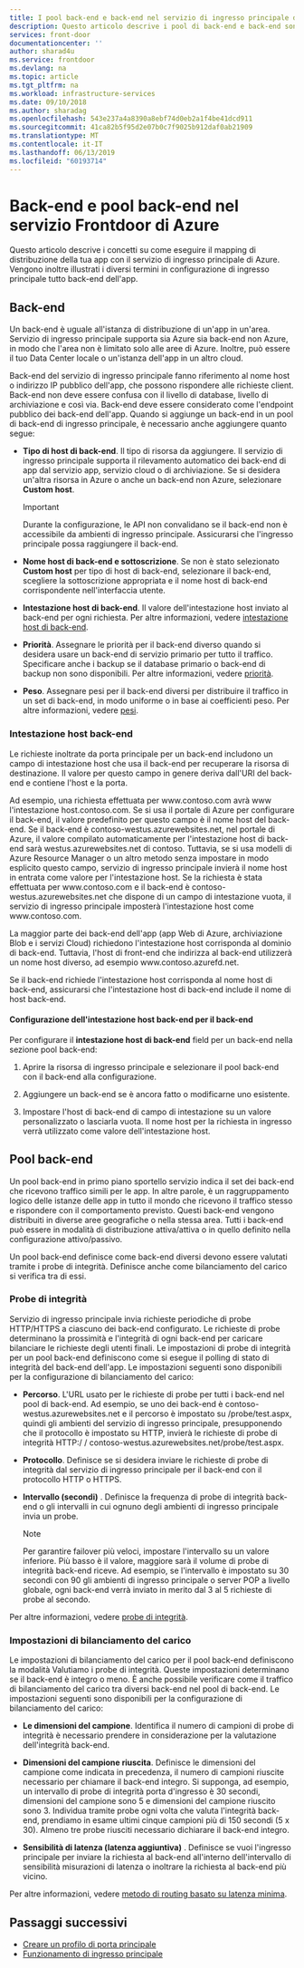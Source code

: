 ```yaml
---
title: I pool back-end e back-end nel servizio di ingresso principale di Azure | Microsoft Docs
description: Questo articolo descrive i pool di back-end e back-end sono in primo piano lo sportello della configurazione.
services: front-door
documentationcenter: ''
author: sharad4u
ms.service: frontdoor
ms.devlang: na
ms.topic: article
ms.tgt_pltfrm: na
ms.workload: infrastructure-services
ms.date: 09/10/2018
ms.author: sharadag
ms.openlocfilehash: 543e237a4a8390a8ebf74d0eb2a1f4be41dcd911
ms.sourcegitcommit: 41ca82b5f95d2e07b0c7f9025b912daf0ab21909
ms.translationtype: MT
ms.contentlocale: it-IT
ms.lasthandoff: 06/13/2019
ms.locfileid: "60193714"
---
```

# <a name="backends-and-backend-pools-in-azure-front-door-service"></a>Back-end e pool back-end nel servizio Frontdoor di Azure
Questo articolo descrive i concetti su come eseguire il mapping di distribuzione della tua app con il servizio di ingresso principale di Azure. Vengono inoltre illustrati i diversi termini in configurazione di ingresso principale tutto back-end dell'app.

## <a name="backends"></a>Back-end
Un back-end è uguale all'istanza di distribuzione di un'app in un'area. Servizio di ingresso principale supporta sia Azure sia back-end non Azure, in modo che l'area non è limitato solo alle aree di Azure. Inoltre, può essere il tuo Data Center locale o un'istanza dell'app in un altro cloud.

Back-end del servizio di ingresso principale fanno riferimento al nome host o indirizzo IP pubblico dell'app, che possono rispondere alle richieste client. Back-end non deve essere confusa con il livello di database, livello di archiviazione e così via. Back-end deve essere considerato come l'endpoint pubblico dei back-end dell'app. Quando si aggiunge un back-end in un pool di back-end di ingresso principale, è necessario anche aggiungere quanto segue:

- **Tipo di host di back-end**. Il tipo di risorsa da aggiungere. Il servizio di ingresso principale supporta il rilevamento automatico dei back-end di app dal servizio app, servizio cloud o di archiviazione. Se si desidera un'altra risorsa in Azure o anche un back-end non Azure, selezionare **Custom host**.

    >[!IMPORTANT]
    >Durante la configurazione, le API non convalidano se il back-end non è accessibile da ambienti di ingresso principale. Assicurarsi che l'ingresso principale possa raggiungere il back-end.

- **Nome host di back-end e sottoscrizione**. Se non è stato selezionato **Custom host** per tipo di host di back-end, selezionare il back-end, scegliere la sottoscrizione appropriata e il nome host di back-end corrispondente nell'interfaccia utente.

- **Intestazione host di back-end**. Il valore dell'intestazione host inviato al back-end per ogni richiesta. Per altre informazioni, vedere [intestazione host di back-end](#hostheader).

- **Priorità**. Assegnare le priorità per il back-end diverso quando si desidera usare un back-end di servizio primario per tutto il traffico. Specificare anche i backup se il database primario o back-end di backup non sono disponibili. Per altre informazioni, vedere [priorità](front-door-routing-methods.md#priority).

- **Peso**. Assegnare pesi per il back-end diversi per distribuire il traffico in un set di back-end, in modo uniforme o in base ai coefficienti peso. Per altre informazioni, vedere [pesi](front-door-routing-methods.md#weighted).

### <a name = "hostheader"></a>Intestazione host back-end

Le richieste inoltrate da porta principale per un back-end includono un campo di intestazione host che usa il back-end per recuperare la risorsa di destinazione. Il valore per questo campo in genere deriva dall'URI del back-end e contiene l'host e la porta.

Ad esempio, una richiesta effettuata per www\.contoso.com avrà www l'intestazione host\.contoso.com. Se si usa il portale di Azure per configurare il back-end, il valore predefinito per questo campo è il nome host del back-end. Se il back-end è contoso-westus.azurewebsites.net, nel portale di Azure, il valore compilato automaticamente per l'intestazione host di back-end sarà westus.azurewebsites.net di contoso. Tuttavia, se si usa modelli di Azure Resource Manager o un altro metodo senza impostare in modo esplicito questo campo, servizio di ingresso principale invierà il nome host in entrata come valore per l'intestazione host. Se la richiesta è stata effettuata per www\.contoso.com e il back-end è contoso-westus.azurewebsites.net che dispone di un campo di intestazione vuota, il servizio di ingresso principale imposterà l'intestazione host come www\.contoso.com.

La maggior parte dei back-end dell'app (app Web di Azure, archiviazione Blob e i servizi Cloud) richiedono l'intestazione host corrisponda al dominio di back-end. Tuttavia, l'host di front-end che indirizza al back-end utilizzerà un nome host diverso, ad esempio www\.contoso.azurefd.net.

Se il back-end richiede l'intestazione host corrisponda al nome host di back-end, assicurarsi che l'intestazione host di back-end include il nome di host back-end.

#### <a name="configuring-the-backend-host-header-for-the-backend"></a>Configurazione dell'intestazione host back-end per il back-end

Per configurare il **intestazione host di back-end** field per un back-end nella sezione pool back-end:

1. Aprire la risorsa di ingresso principale e selezionare il pool back-end con il back-end alla configurazione.

2. Aggiungere un back-end se è ancora fatto o modificarne uno esistente.

3. Impostare l'host di back-end di campo di intestazione su un valore personalizzato o lasciarla vuota. Il nome host per la richiesta in ingresso verrà utilizzato come valore dell'intestazione host.

## <a name="backend-pools"></a>Pool back-end
Un pool back-end in primo piano sportello servizio indica il set dei back-end che ricevono traffico simili per le app. In altre parole, è un raggruppamento logico delle istanze delle app in tutto il mondo che ricevono il traffico stesso e rispondere con il comportamento previsto. Questi back-end vengono distribuiti in diverse aree geografiche o nella stessa area. Tutti i back-end può essere in modalità di distribuzione attiva/attiva o in quello definito nella configurazione attivo/passivo.

Un pool back-end definisce come back-end diversi devono essere valutati tramite i probe di integrità. Definisce anche come bilanciamento del carico si verifica tra di essi.

### <a name="health-probes"></a>Probe di integrità
Servizio di ingresso principale invia richieste periodiche di probe HTTP/HTTPS a ciascuno dei back-end configurato. Le richieste di probe determinano la prossimità e l'integrità di ogni back-end per caricare bilanciare le richieste degli utenti finali. Le impostazioni di probe di integrità per un pool back-end definiscono come si esegue il polling di stato di integrità del back-end dell'app. Le impostazioni seguenti sono disponibili per la configurazione di bilanciamento del carico:

- **Percorso**. L'URL usato per le richieste di probe per tutti i back-end nel pool di back-end. Ad esempio, se uno dei back-end è contoso-westus.azurewebsites.net e il percorso è impostato su /probe/test.aspx, quindi gli ambienti del servizio di ingresso principale, presupponendo che il protocollo è impostato su HTTP, invierà le richieste di probe di integrità HTTP\:/ / contoso-westus.azurewebsites.net/probe/test.aspx.

- **Protocollo**. Definisce se si desidera inviare le richieste di probe di integrità dal servizio di ingresso principale per il back-end con il protocollo HTTP o HTTPS.

- **Intervallo (secondi)** . Definisce la frequenza di probe di integrità back-end o gli intervalli in cui ognuno degli ambienti di ingresso principale invia un probe.

    >[!NOTE]
    >Per garantire failover più veloci, impostare l'intervallo su un valore inferiore. Più basso è il valore, maggiore sarà il volume di probe di integrità back-end riceve. Ad esempio, se l'intervallo è impostato su 30 secondi con 90 gli ambienti di ingresso principale o server POP a livello globale, ogni back-end verrà inviato in merito dal 3 al 5 richieste di probe al secondo.

Per altre informazioni, vedere [probe di integrità](front-door-health-probes.md).

### <a name="load-balancing-settings"></a>Impostazioni di bilanciamento del carico
Le impostazioni di bilanciamento del carico per il pool back-end definiscono la modalità Valutiamo i probe di integrità. Queste impostazioni determinano se il back-end è integro o meno. È anche possibile verificare come il traffico di bilanciamento del carico tra diversi back-end nel pool di back-end. Le impostazioni seguenti sono disponibili per la configurazione di bilanciamento del carico:

- **Le dimensioni del campione**. Identifica il numero di campioni di probe di integrità è necessario prendere in considerazione per la valutazione dell'integrità back-end.

- **Dimensioni del campione riuscita**. Definisce le dimensioni del campione come indicata in precedenza, il numero di campioni riuscite necessario per chiamare il back-end integro. Si supponga, ad esempio, un intervallo di probe di integrità porta d'ingresso è 30 secondi, dimensioni del campione sono 5 e dimensioni del campione riuscito sono 3. Individua tramite probe ogni volta che valuta l'integrità back-end, prendiamo in esame ultimi cinque campioni più di 150 secondi (5 x 30). Almeno tre probe riusciti necessario dichiarare il back-end integro.

- **Sensibilità di latenza (latenza aggiuntiva)** . Definisce se vuoi l'ingresso principale per inviare la richiesta al back-end all'interno dell'intervallo di sensibilità misurazioni di latenza o inoltrare la richiesta al back-end più vicino.

Per altre informazioni, vedere [metodo di routing basato su latenza minima](front-door-routing-methods.md#latency).

## <a name="next-steps"></a>Passaggi successivi

- [Creare un profilo di porta principale](quickstart-create-front-door.md)
- [Funzionamento di ingresso principale](front-door-routing-architecture.md)